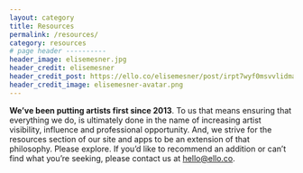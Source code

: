 ```yaml
---
layout: category
title: Resources
permalink: /resources/
category: resources
# page header ----------
header_image: elisemesner.jpg
header_credit: elisemesner
header_credit_post: https://ello.co/elisemesner/post/irpt7wyf0msvvlidmabukg
header_credit_image: elisemesner-avatar.png
---
```


**We’ve been putting artists first since 2013**. To us that means ensuring that everything we do, is ultimately done in the name of increasing artist visibility, influence and professional opportunity. And, we strive for the resources section of our site and apps to be an extension of that philosophy. Please explore. If you’d like to recommend an addition or can’t find what you’re seeking, please contact us at hello@ello.co.
